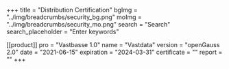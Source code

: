 +++
title = "Distribution Certification"
bgImg = "../img/breadcrumbs/security_bg.png"
moImg = "../img/breadcrumbs/security_mo.png"
search = "Search"
search_placeholder = "Enter keywords"


[[product]]
pro = "Vastbasse 1.0"
name = "Vastdata"
version = "openGauss 2.0"
date = "2021-06-15"
expiration = "2024-03-31"
certificate = ""
report = ""
+++
